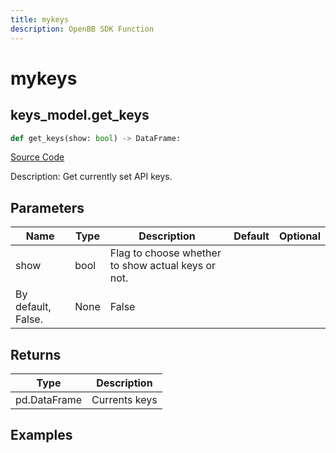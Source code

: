 ```yaml
---
title: mykeys
description: OpenBB SDK Function
---
```


# mykeys

## keys_model.get_keys

```python title='openbb_terminal/keys_model.py'
def get_keys(show: bool) -> DataFrame:
```
[Source Code](https://github.com/OpenBB-finance/OpenBBTerminal/tree/main/openbb_terminal/keys_model.py#L231)

Description: Get currently set API keys.

## Parameters

| Name | Type | Description | Default | Optional |
| ---- | ---- | ----------- | ------- | -------- |
| show | bool | Flag to choose whether to show actual keys or not.
By default, False. | None | False |

## Returns

| Type | Description |
| ---- | ----------- |
| pd.DataFrame | Currents keys |

## Examples


